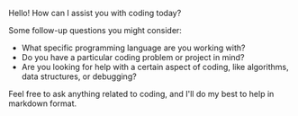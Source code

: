 Hello! How can I assist you with coding today?

Some follow-up questions you might consider:
- What specific programming language are you working with?
- Do you have a particular coding problem or project in mind?
- Are you looking for help with a certain aspect of coding, like algorithms, data structures, or debugging?

Feel free to ask anything related to coding, and I'll do my best to help in markdown format.